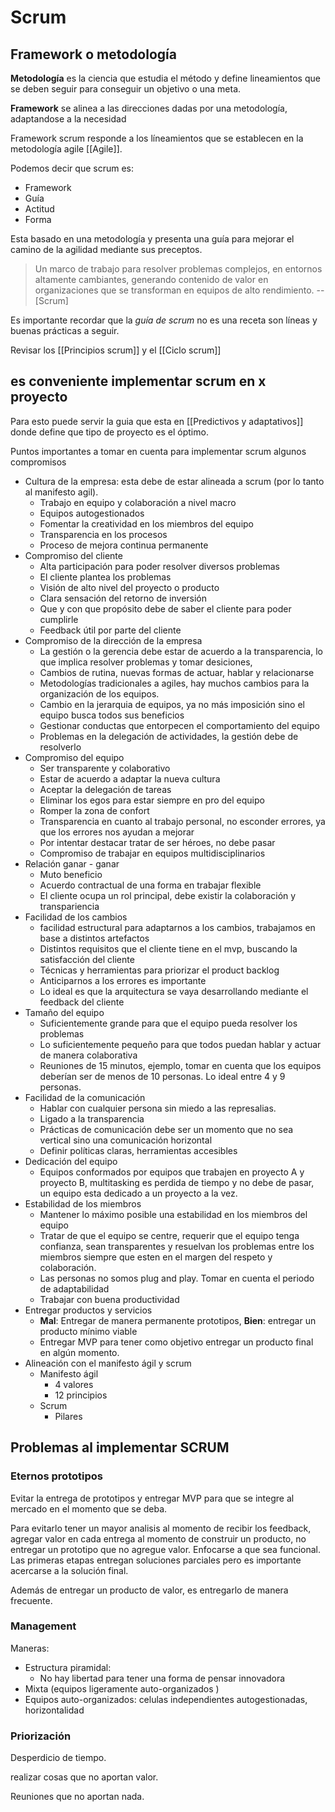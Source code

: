 # Scrum 

## Framework o metodología

**Metodología** es la ciencia que estudia el método y define lineamientos que se deben seguir para conseguir un objetivo o una meta. 

**Framework** se alinea a las direcciones dadas por una metodología, adaptandose a la necesidad


Framework scrum responde a los líneamientos que se establecen en la metodología agile [[Agile]]. 

Podemos decir que scrum es:

* Framework
* Guía 
* Actitud 
* Forma 

Esta basado en una metodología y presenta una guía para mejorar el camino de la agilidad mediante sus preceptos. 

> Un marco de trabajo para resolver problemas complejos, en entornos altamente cambiantes, generando contenido de valor en organizaciones que se transforman en equipos de alto rendimiento. 
> -- [Scrum]

Es importante recordar que la *guía de scrum* no es una receta son líneas y buenas prácticas a seguir. 

Revisar los [[Principios scrum]] y el [[Ciclo scrum]]

## es conveniente implementar scrum en x proyecto 

Para esto puede servir la guia que esta en [[Predictivos y adaptativos]]  donde define que tipo de proyecto es el óptimo. 

Puntos importantes a tomar en cuenta para implementar scrum algunos compromisos 

* Cultura de la empresa: esta debe de estar alineada a scrum (por lo tanto al manifesto agil). 
	* Trabajo en equipo y colaboración a nivel macro 
	* Equipos autogestionados 
	* Fomentar la creatividad en los miembros del equipo 
	* Transparencia en los procesos 
	* Proceso de mejora continua permanente 
* Compromiso del cliente 
	* Alta participación para poder resolver diversos problemas
	* El cliente plantea los problemas 
	* Visión de alto nivel del proyecto o producto 
	* Clara sensación del retorno de inversión 
	* Que y con que propósito debe de saber el cliente para poder cumplirle 
	* Feedback útil por parte del cliente 
* Compromiso de la dirección de la empresa 
	* La gestión o la gerencia debe estar de acuerdo a la transparencia, lo que implica resolver problemas y tomar desiciones, 
	* Cambios de rutina, nuevas formas de actuar, hablar y relacionarse
	* Metodologías tradicionales a agiles, hay muchos cambios para la organización de los equipos. 
	* Cambio en la jerarquia de equipos, ya no más imposición sino el equipo busca todos sus beneficios 
	* Gestionar conductas que entorpecen el comportamiento del equipo
	* Problemas en la delegación de actividades, la gestión debe de resolverlo 
* Compromiso del equipo
	* Ser transparente y colaborativo 
	* Estar de acuerdo a adaptar la nueva cultura
	* Aceptar la delegación de tareas 
	* Eliminar los egos para estar siempre en pro del equipo 
	* Romper la zona de confort 
	* Transparencia en cuanto al trabajo personal, no esconder errores, ya que los errores nos ayudan a mejorar 
	* Por intentar destacar tratar de ser héroes, no debe pasar
	* Compromiso de trabajar en equipos multidisciplinarios 
* Relación ganar - ganar
	* Muto beneficio 
	* Acuerdo contractual de una forma en trabajar flexible 
	* El cliente ocupa un rol principal, debe existir la colaboración y transpariencia 
* Facilidad de los cambios 
	* facilidad estructural para adaptarnos a los cambios, trabajamos en base a distintos artefactos 
	* Distintos requisitos que el cliente tiene en el mvp, buscando la satisfacción del cliente 
	* Técnicas y herramientas para priorizar el product backlog 
	* Anticiparnos a los errores es importante 
	* Lo ideal es que la arquitectura se vaya desarrollando mediante el feedback del cliente
* Tamaño del equipo 
	* Suficientemente grande para que el equipo pueda resolver los problemas 
	* Lo suficientemente pequeño para que todos puedan hablar y actuar de manera colaborativa 
	* Reuniones de 15 minutos, ejemplo, tomar en cuenta que los equipos deberían ser de menos de 10 personas. Lo ideal entre 4 y 9 personas. 
* Facilidad de la comunicación 
	* Hablar con cualquier persona sin miedo a las represalias. 
	* Ligado a la transparencia 
	* Prácticas de comunicación debe ser un momento que no sea vertical sino una comunicación horizontal 
	* Definir políticas claras, herramientas accesibles
* Dedicación del equipo 
	* Equipos conformados por equipos que trabajen en proyecto A y proyecto B, multitasking es perdida de tiempo y no debe de pasar, un equipo esta dedicado a un proyecto a la vez. 
* Estabilidad de los miembros 
	* Mantener lo máximo posible una estabilidad en los miembros del equipo 
	* Tratar de que el equipo se centre, requerir que el equipo tenga confianza, sean transparentes y resuelvan los problemas entre los miembros siempre que esten en el margen del respeto y colaboración. 
	* Las personas no somos plug and play. Tomar en cuenta el periodo de adaptabilidad 
	* Trabajar con buena productividad  
* Entregar productos y servicios 
	* **Mal**: Entregar de manera permanente prototipos, **Bien**: entregar un producto mínimo viable 
	* Entregar MVP para tener como objetivo entregar un producto final en algún momento. 
* Alineación con el manifesto ágil  y scrum 
	* Manifesto ágil 
		* 4 valores
		* 12 principios 
	* Scrum
		* Pilares

## Problemas al implementar SCRUM

### Eternos prototipos

Evitar la entrega de prototipos y entregar MVP para que se integre al mercado en el momento que se deba. 

Para evitarlo tener un mayor analisis al momento de recibir los feedback, agregar valor en cada entrega al momento de construir un producto, no entregar un prototipo que no agregue valor. Enfocarse a que sea funcional. Las primeras etapas entregan soluciones parciales pero es importante acercarse a la solución final. 

Además de entregar un producto de valor, es entregarlo de manera frecuente. 

### Management 
Maneras:
* Estructura piramidal:
	* No hay libertad para tener una forma de pensar innovadora
* Mixta (equipos ligeramente auto-organizados )
* Equipos auto-organizados: celulas independientes autogestionadas, horizontalidad 

### Priorización 

Desperdicio de tiempo. 

realizar cosas que no aportan valor. 

Reuniones que no aportan nada. 

